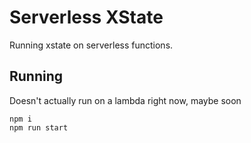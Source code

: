 # Serverless XState

Running xstate on serverless functions.

## Running

Doesn't actually run on a lambda right now, maybe soon

```
npm i
npm run start
```
